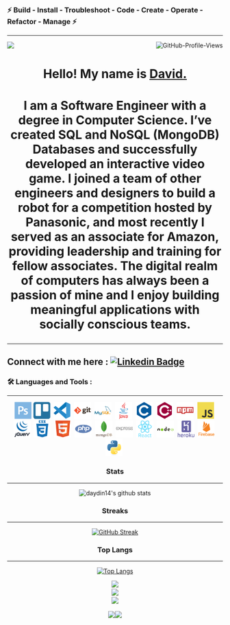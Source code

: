 ### ⚡ Build - Install - Troubleshoot - Code - Create - Operate - Refactor - Manage ⚡ 
___
<img src="https://media.giphy.com/media/hvRJCLFzcasrR4ia7z/giphy.gif" width="40"><img src="https://komarev.com/ghpvc/?username=daydin14&style=flat-square&color=blue" alt="GitHub-Profile-Views" align="right"/>
<h1 align="center"> Hello! My name is <a href="https://daydin14.netlify.app/">David.</a><h1>
<p align="center">
  I am a Software Engineer with a degree in Computer Science. I’ve created SQL and NoSQL (MongoDB) Databases and successfully developed an interactive video game. I joined a team of other engineers and designers to build a robot for a competition hosted by Panasonic, and most recently I served as an associate for Amazon, providing leadership and training for fellow associates. The digital realm of computers has always been a passion of mine and I enjoy building meaningful applications with socially conscious teams.
</p>

___
## Connect with me here : [![Linkedin Badge](https://img.shields.io/badge/-davidmaydin-blue?style=flat&logo=Linkedin&logoColor=white)](https://www.linkedin.com/in/dmaydin/)

 ### :hammer_and_wrench: Languages and Tools :
 ___
 <div align="center">
  <img src="https://github.com/devicons/devicon/blob/master/icons/photoshop/photoshop-plain.svg" title="photoshop" alt="photoshop" width="40" height="40"/>
  <img src="https://github.com/devicons/devicon/blob/master/icons/trello/trello-plain.svg" title="Trello" alt="Trello" width="40" height="40"/>&nbsp;
  <img src="https://github.com/devicons/devicon/blob/master/icons/vscode/vscode-original.svg" title="vsCode" alt="vsCode" width="40" height="40"/>&nbsp;
  <img src="https://github.com/devicons/devicon/blob/master/icons/git/git-original-wordmark.svg" title="Git" alt="Git" width="40" height="40"/>&nbsp;
  <img src="https://github.com/devicons/devicon/blob/master/icons/mysql/mysql-original-wordmark.svg" title="MySQL"  alt="MySQL" width="40" height="40"/>&nbsp;
  <img src="https://github.com/devicons/devicon/blob/master/icons/java/java-original-wordmark.svg" title="Java" alt="Java" width="40" height="40"/>&nbsp;
  <img src="https://github.com/devicons/devicon/blob/master/icons/c/c-plain.svg" title="C" alt="C" width="40" height="40"/>&nbsp;
  <img src="https://github.com/devicons/devicon/blob/master/icons/cplusplus/cplusplus-plain.svg" title="C++" alt="C++" width="40" height="40"/>&nbsp;
  <img src="https://github.com/devicons/devicon/blob/master/icons/npm/npm-original-wordmark.svg" title="npm" alt="npm" width="40" height="40"/>&nbsp;
  <img src="https://github.com/devicons/devicon/blob/master/icons/javascript/javascript-original.svg" title="JavaScript" alt="JavaScript" width="40" height="40"/>&nbsp;
  <img src="https://github.com/devicons/devicon/blob/master/icons/jquery/jquery-original-wordmark.svg" title="jQuery" alt="jQuery" width="40" height="40"/>&nbsp;
  <img src="https://github.com/devicons/devicon/blob/master/icons/css3/css3-plain-wordmark.svg"  title="CSS3" alt="CSS" width="40" height="40"/>&nbsp;
  <img src="https://github.com/devicons/devicon/blob/master/icons/html5/html5-original.svg" title="HTML5" alt="HTML" width="40" height="40"/>&nbsp;
  <img src="https://github.com/devicons/devicon/blob/master/icons/php/php-plain.svg" title="php" alt="php" width="40" height="40"/>&nbsp;
  <img src="https://github.com/devicons/devicon/blob/master/icons/mongodb/mongodb-original-wordmark.svg" title="Mongo" alt="Mongo" width="40" height="40"/>&nbsp;
  <img src="https://github.com/devicons/devicon/blob/master/icons/express/express-original-wordmark.svg" title="Express" alt="Express" width="40" height="40"/>&nbsp;
  <img src="https://github.com/devicons/devicon/blob/master/icons/react/react-original-wordmark.svg" title="React" alt="React" width="40" height="40"/>&nbsp;
  <img src="https://github.com/devicons/devicon/blob/master/icons/nodejs/nodejs-original-wordmark.svg" title="NodeJS" alt="NodeJS" width="40" height="40"/>&nbsp;
  <img src="https://github.com/devicons/devicon/blob/master/icons/heroku/heroku-plain-wordmark.svg" title="Heroku" alt="Heroku" width="40" height="40"/>&nbsp;
  <img src="https://github.com/devicons/devicon/blob/master/icons/firebase/firebase-plain-wordmark.svg" title="FireBase" alt="FireBase" width="40" height="40"/>&nbsp;
  <img src="https://github.com/devicons/devicon/blob/master/icons/python/python-original.svg" title="Python" alt="Python" width="40" height="40"/>&nbsp;
  
</div>

<div align="center">
 
  ### Stats 
  ___
  ![daydin14's github stats](https://github-readme-stats.vercel.app/api?username=daydin&show_icons=true&theme=bear)

  ### Streaks
  ___
  [![GitHub Streak](http://github-readme-streak-stats.herokuapp.com/?user=daydin14&theme=radical&background=000000)](https://git.io/streak-stats)

  ### Top Langs
  ___
  [![Top Langs](https://github-readme-stats.vercel.app/api/top-langs/?username=daydin14&layout=compact&theme=bear)](https://github.com/anuraghazra/github-readme-stats)
  

<div align="center">
	<img src="https://cdn.jsdelivr.net/gh/holic-x/holic-x/assets/github-contribution-grid-snake.svg" />
</div>

<div align="center">
    <img height="300px" src="https://activity-graph.herokuapp.com/graph?username=daydin14&theme=github"/>
</div>

<div align="center">
    <img height="150px" src="https://github-profile-trophy.vercel.app/?username=daydin14&&title=MultiLanguage,Repositories,Commits&column=3&margin-w=30&margin-h=15"/>
</div>

  
![](https://stats.justsong.cn/api/github?username=daydin14)![](https://stats.justsong.cn/api/daydin14?username=daydin14)
</div>
